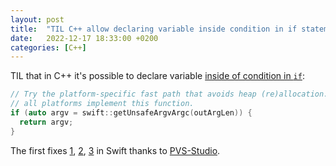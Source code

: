 ```yaml
---
layout: post
title:  "TIL C++ allow declaring variable inside condition in if statement"
date:   2022-12-17 18:33:00 +0200
categories: [C++]
---
```

TIL that in C++ it's possible to declare variable [inside of condition in `if`](https://github.com/apple/swift/blob/22eeac637114bd0d9553853e8550b8224312692e/stdlib/public/CommandLineSupport/CommandLine.cpp#L92):
```C++
// Try the platform-specific fast path that avoids heap (re)allocation. Not
// all platforms implement this function.
if (auto argv = swift::getUnsafeArgvArgc(outArgLen)) {
  return argv;
}
```

The first fixes [1](https://github.com/apple/swift/pull/62661), [2](https://github.com/apple/swift/pull/62676), [3](https://github.com/apple/swift/pull/62693/files) in Swift thanks to [PVS-Studio](https://pvs-studio.com/en/).
